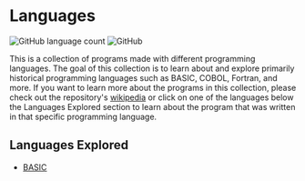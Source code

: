 # Languages
![GitHub language count](https://img.shields.io/github/languages/count/evanalba/languages)
![GitHub](https://img.shields.io/github/license/evanalba/languages)

This is a collection of programs made with different programming languages. The goal of this collection is to learn about and explore primarily historical programming languages such as BASIC, COBOL, Fortran, and more. If you want to learn more about the programs in this collection, please check out the repository's [wikipedia](https://github.com/evanalba/languages/wiki) or click on one of the languages below the Languages Explored section to learn about the program that was written in that specific programming language.

## Languages Explored
- [BASIC](https://github.com/evanalba/languages/wiki/BASIC)
